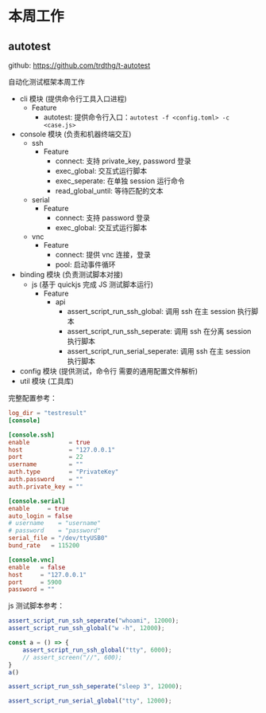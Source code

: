 # 本周工作

## autotest

github: <https://github.com/trdthg/t-autotest>

自动化测试框架本周工作

- cli 模块 (提供命令行工具入口进程)
  - Feature
    - autotest: 提供命令行入口：`autotest -f <config.toml> -c <case.js>`
- console 模块 (负责和机器终端交互)
  - ssh
    - Feature
      - connect: 支持 private_key, password 登录
      - exec_global: 交互式运行脚本
      - exec_seperate: 在单独 session 运行命令
      - read_global_until: 等待匹配的文本
  - serial
    - Feature
      - connect: 支持 password 登录
      - exec_global: 交互式运行脚本
  - vnc
    - Feature
      - connect: 提供 vnc 连接，登录
      - pool: 启动事件循环
- binding 模块 (负责测试脚本对接)
  - js (基于 quickjs 完成 JS 测试脚本运行)
    - Feature
      - api
        - assert_script_run_ssh_global: 调用 ssh 在主 session 执行脚本
        - assert_script_run_ssh_seperate: 调用 ssh 在分离 session 执行脚本
        - assert_script_run_serial_seperate: 调用 ssh 在主 session 执行脚本
- config 模块 (提供测试，命令行 需要的通用配置文件解析)
- util 模块 (工具库)

完整配置参考：

```toml
log_dir = "testresult"
[console]

[console.ssh]
enable           = true
host             = "127.0.0.1"
port             = 22
username         = ""
auth.type        = "PrivateKey"
auth.password    = ""
auth.private_key = ""

[console.serial]
enable     = true
auto_login = false
# username    = "username"
# password    = "password"
serial_file = "/dev/ttyUSB0"
bund_rate   = 115200

[console.vnc]
enable   = false
host     = "127.0.0.1"
port     = 5900
password = ""
```

js 测试脚本参考：

```js
assert_script_run_ssh_seperate("whoami", 12000);
assert_script_run_ssh_global("w -h", 12000);

const a = () => {
    assert_script_run_ssh_global("tty", 6000);
    // assert_screen("//", 600);
}
a()

assert_script_run_ssh_seperate("sleep 3", 12000);

assert_script_run_serial_global("tty", 12000);
```
